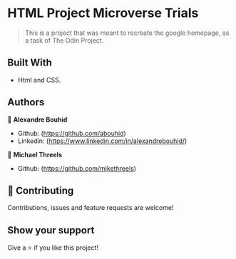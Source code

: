 # HTML Project Microverse Trials

> This is a project that was meant to recreate the google homepage, as a task of The Odin Project.

## Built With

- Html and CSS.


## Authors

👤 **Alexandre Bouhid**

- Github: (https://github.com/abouhid)
- Linkedin: (https://www.linkedin.com/in/alexandrebouhid/)

👤 **Michael Threels**

- Github: (https://github.com/mikethreels)

## 🤝 Contributing

Contributions, issues and feature requests are welcome!


## Show your support

Give a ⭐️ if you like this project!
